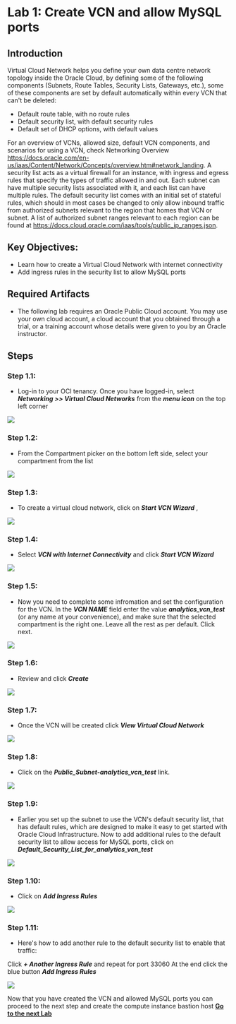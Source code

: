# Lab 1: Create VCN and allow MySQL ports

## Introduction

Virtual Cloud Network helps you define your own data centre network topology inside the Oracle Cloud, by defining some of the following components (Subnets, Route Tables, Security Lists, Gateways, etc.), some of these components are set by default automatically within every VCN that can't be deleted:
 - Default route table, with no route rules
 - Default security list, with default security rules
 - Default set of DHCP options, with default values
  
For an overview of VCNs, allowed size, default VCN components, and scenarios for using a VCN, check Networking Overview https://docs.oracle.com/en-us/iaas/Content/Network/Concepts/overview.htm#network_landing.
A security list acts as a virtual firewall for an instance, with ingress and egress rules that specify the types of traffic allowed in and out. Each subnet can have multiple security lists associated with it, and each list can have multiple rules. 
The default security list comes with an initial set of stateful rules, which should in most cases be changed to only allow inbound traffic from authorized subnets relevant to the region that homes that VCN or subnet. A list of authorized subnet ranges relevant to each region can be found at https://docs.cloud.oracle.com/iaas/tools/public_ip_ranges.json.

## Key Objectives:

- Learn how to create a Virtual Cloud Network with internet connectivity 
- Add ingress rules in the security list to allow MySQL ports

## Required Artifacts

- The following lab requires an Oracle Public Cloud account. You may use your own cloud account, a cloud account that you obtained through a trial, or a training account whose details were given to you by an Oracle instructor.

## Steps

### **Step 1.1:**
 - Log-in to your OCI tenancy. Once you have logged-in, select _**Networking >> Virtual Cloud Networks**_ from the _**menu icon**_ on the top left corner

![](./images/HW1_vcn.png)

### **Step 1.2:**
- From the Compartment picker on the bottom left side, select your compartment from the list

![](./images/HW1b_vcn.png)

### **Step 1.3:** 
- To create a virtual cloud network, click on _**Start VCN Wizard**_ , 
  
![](./images/HW2_vcn.png)

### **Step 1.4:** 
- Select _**VCN with Internet Connectivity**_ and click _**Start VCN Wizard**_

![](./images/HW3_vcn.png)

### **Step 1.5:**
- Now you need to complete some infromation and set the configuration for the VCN. In the _**VCN NAME**_ field enter the value _**analytics_vcn_test**_ (or any name at your convenience), and make sure that the selected compartment is the right one. Leave all the rest as per default. Click next.

![](./images/HW4_vcn.png)

### **Step 1.6:** 
- Review and click _**Create**_

![](./images/HW5_vcn.png)

### **Step 1.7:** 
- Once the VCN will be created click _**View Virtual Cloud Network**_

![](./images/HW6_vcn.png)

### **Step 1.8:** 
- Click on the _**Public_Subnet-analytics_vcn_test**_ link. 

![](./images/HW7_vcn.png)

### **Step 1.9:** 
- Earlier you set up the subnet to use the VCN's default security list, that has default rules, which are designed to make it easy to get started with Oracle Cloud Infrastructure. Now to add additional rules to the default security list to allow access for MySQL ports, click on _**Default_Security_List_for_analytics_vcn_test**_

![](./images/HW8_vcn.png)

### **Step 1.10:** 
- Click on _**Add Ingress Rules**_

![](./images/HW9_vcn.png)

### **Step 1.11:**
- Here's how to add another rule to the default security list to enable that traffic:

Click _**+ Another Ingress Rule**_ and repeat for port 33060
At the end click the blue button _**Add Ingress Rules**_

![](./images/HW10_vcn.png)

Now that you have created the VCN and allowed MySQL ports you can proceed to the next step and create the compute instance bastion host
**[Go to the next Lab](Lab2.md)**
